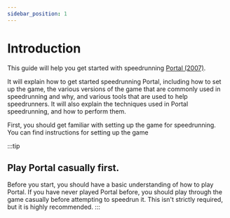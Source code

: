 ```yaml
---
sidebar_position: 1
---
```


# Introduction

This guide will help you get started with speedrunning [Portal (2007)](https://en.wikipedia.org/wiki/Portal_(video_game)).

It will explain how to get started speedrunning Portal, including how to set up the game, the various versions of the game
that are commonly used in speedrunning and why, and various tools that are used to help speedrunners. It will also explain
the techniques used in Portal speedrunning, and how to perform them.

First, you should get familiar with setting up the game for speedrunning. You can find instructions for setting up the game


:::tip
## Play Portal casually first.
Before you start, you should have a basic understanding of how to play Portal. If you have never played Portal before,
you should play through the game casually before attempting to speedrun it. This isn't strictly required, but it is highly
recommended.
:::
